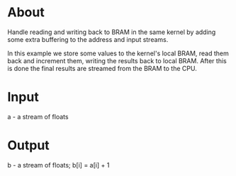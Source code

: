 # About

Handle reading and writing back to BRAM in the same kernel by adding
some extra buffering to the address and input streams.

In this example we store some values to the kernel's local BRAM, read
them back and increment them, writing the results back to local
BRAM. After this is done the final results are streamed from the BRAM
to the CPU.

# Input

  a - a stream of floats

# Output

  b - a stream of floats; b[i] = a[i] + 1
